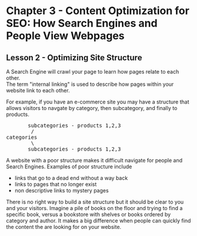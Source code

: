# Chapter 3 - Content Optimization for SEO: How Search Engines and People View Webpages
## Lesson 2 - Optimizing Site Structure

A Search Engine will crawl your page to learn how pages relate to each other.<br>
The term "internal linking" is used to describe how pages within your website link to each other.

For example, if you have an e-commerce site you may have a structure that allows visitors to navgate by category, then subcategory, and finally to products.

<pre>
       subcategories - products 1,2,3
        /
categories 
        \
       subcategories - products 1,2,3
</pre>

A website with a poor structure makes it difficult navigate for people and Search Engines. Examples of poor structure include
- links that go to a dead end without a way back
- links to pages that no longer exist
- non descriptive links to mystery pages

There is no right way to build a site structure but it should be clear to you and your visitors. Imagine a pile of books on the floor and trying to find a specific book, versus a bookstore with shelves or books ordered by category and author. It makes a big difference when people can quickly find the content the are looking for on your website.
